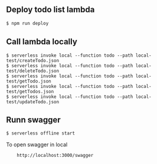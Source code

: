 ## Deploy todo list lambda
```bash
$ npm run deploy

```

## Call lambda locally
```
$ serverless invoke local --function todo --path local-test/createTodo.json
$ serverless invoke local --function todo --path local-test/deleteTodo.json
$ serverless invoke local --function todo --path local-test/getTodo.json
$ serverless invoke local --function todo --path local-test/getTodos.json
$ serverless invoke local --function todo --path local-test/updateTodo.json
```
## Runn swagger

```bash
$ serverless offline start

```

To open swagger in local

```
    http://localhost:3000/swagger
```